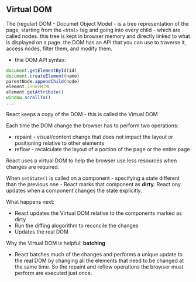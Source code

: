 ## Virtual DOM

The (regular) DOM - Documet Object Model - is a tree representation of the page, starting from the `<html>` tag and going into every child - which are called nodes. this tree is kept in browser memory and directly linked to what is displayed on a page. the DOM has an API that you can use to traverse it, access nodes, filter them, and modify them. 

 - thie DOM API syntax:
  ```javascript
  document.getElementById(id)
  document.createElement(name)
  parentNode.appendChild(node)
  element.innerHTML
  element.getAttribute()
  window.scrollTo()
  ...
  ```

React keeps a copy of the DOM - this is called the Virtual DOM 

Each time the DOM change the browser has to perform two operations:
 - repaint - visual/content change that does not impact the layout or positioning relative to other elements
 - reflow - recalculate the layout of a portion of the page or the entire page

React uses a virtual DOM to help the browser use less resources when changes are required. 

When `setState()` is called on a component - specifying a state different than the previous one - React marks that component as __dirty__. React ony updates when a component changes the state explicitly.

What happens next:
 - React updates the Virtual DOM relative to the components marked as dirty
 - Run the diffing alogorithm to reconcile the changes
 - Updates the real DOM 

Why the Virtual DOM is helpful: __batching__
 - React batches much of the changes and performs a unique update to the real DOM by changing all the elements that need to be changed at the same time. So the repaint and reflow operations the browser must perform are executed just once. 